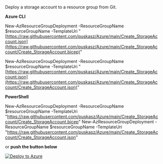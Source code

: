 Deploy a storage account to a resource group from Git.

**Azure CLI**

New-AzResourceGroupDeployment -ResourceGroupName $resourceGroupName -TemplateUri "[https://raw.githubusercontent.com/puskasz/Azure/main/Create_StorageAccount.json](https://raw.githubusercontent.com/puskasz/Azure/main/Create_StorageAccount/Create_StorageAccount.bicep)"

New-AzResourceGroupDeployment -ResourceGroupName $resourceGroupName -TemplateUri "[https://raw.githubusercontent.com/puskasz/Azure/main/Create_StorageAccount.json](https://raw.githubusercontent.com/puskasz/Azure/main/Create_StorageAccount/Create_StorageAccount.json)"

**PowerShell**

New-AzResourceGroupDeployment -ResourceGroupName $resourceGroupName -TemplateUri "https://raw.githubusercontent.com/puskasz/Azure/main/Create_StorageAccount/Create_StorageAccount.bicep"
New-AzResourceGroupDeployment -ResourceGroupName $resourceGroupName -TemplateUri "https://raw.githubusercontent.com/puskasz/Azure/main/Create_StorageAccount/Create_StorageAccount.json"

or **push the button below**

[![Deploy to Azure](https://aka.ms/deploytoazurebutton)](https://portal.azure.com/#create/Microsoft.Template/uri/https%3A%2F%2Fraw.githubusercontent.com%2Fpuskasz%2FAzure%2Fmain%2FCreate_StorageAccount%2FCreate_StorageAccount.json)
